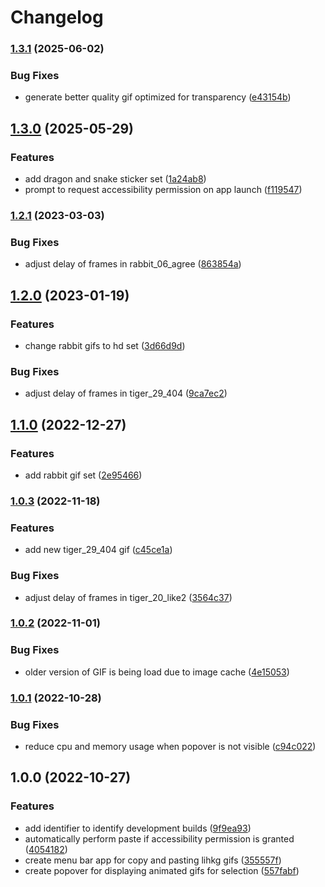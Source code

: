 # Changelog

### [1.3.1](https://github.com/icelam/lihkg-gifs/compare/v1.3.0...v1.3.1) (2025-06-02)


### Bug Fixes

* generate better quality gif optimized for transparency ([e43154b](https://github.com/icelam/lihkg-gifs/commit/e43154b5abbf1e5394a7c42164728646336f6b6b))

## [1.3.0](https://github.com/icelam/lihkg-gifs/compare/v1.2.1...v1.3.0) (2025-05-29)


### Features

* add dragon and snake sticker set ([1a24ab8](https://github.com/icelam/lihkg-gifs/commit/1a24ab8fca0aacc6e19c234d663aa1efc66d3845))
* prompt to request accessibility permission on app launch ([f119547](https://github.com/icelam/lihkg-gifs/commit/f119547f720e9f755d208dc922487a74f32c8116))

### [1.2.1](https://github.com/icelam/lihkg-gifs/compare/v1.2.0...v1.2.1) (2023-03-03)


### Bug Fixes

* adjust delay of frames in rabbit_06_agree ([863854a](https://github.com/icelam/lihkg-gifs/commit/863854a2ed51994649bae8ceb16c8b3fac69aa1b))

## [1.2.0](https://github.com/icelam/lihkg-gifs/compare/v1.1.0...v1.2.0) (2023-01-19)


### Features

* change rabbit gifs to hd set ([3d66d9d](https://github.com/icelam/lihkg-gifs/commit/3d66d9da20d72c5e2d0f9385c68e4aa75737d83b))


### Bug Fixes

* adjust delay of frames in tiger_29_404 ([9ca7ec2](https://github.com/icelam/lihkg-gifs/commit/9ca7ec22e4252d24aebeade11517f6b1cc1d353a))

## [1.1.0](https://github.com/icelam/lihkg-gifs/compare/v1.0.3...v1.1.0) (2022-12-27)


### Features

* add rabbit gif set ([2e95466](https://github.com/icelam/lihkg-gifs/commit/2e95466010256fe7c138ea18af9d2c866a8cacf7))

### [1.0.3](https://github.com/icelam/lihkg-gifs/compare/v1.0.2...v1.0.3) (2022-11-18)


### Features

* add new tiger_29_404 gif ([c45ce1a](https://github.com/icelam/lihkg-gifs/commit/c45ce1a675d6cbfcfe53a00374774344abd74071))


### Bug Fixes

* adjust delay of frames in tiger_20_like2 ([3564c37](https://github.com/icelam/lihkg-gifs/commit/3564c37759df68808ae6727d82f22ff32af270ab))

### [1.0.2](https://github.com/icelam/lihkg-gifs/compare/v1.0.1...v1.0.2) (2022-11-01)


### Bug Fixes

* older version of GIF is being load due to image cache ([4e15053](https://github.com/icelam/lihkg-gifs/commit/4e15053b67f3d8aabb1ea6f4ba1d587674b63772))

### [1.0.1](https://github.com/icelam/lihkg-gifs/compare/v1.0.0...v1.0.1) (2022-10-28)


### Bug Fixes

* reduce cpu and memory usage when popover is not visible ([c94c022](https://github.com/icelam/lihkg-gifs/commit/c94c0221b71c0704840e01b208d4ec337840c727))

## 1.0.0 (2022-10-27)


### Features

* add identifier to identify development builds ([9f9ea93](https://github.com/icelam/lihkg-gifs/commit/9f9ea93564e3644e975ca2b72abce80512572cea))
* automatically perform paste if accessibility permission is granted ([4054182](https://github.com/icelam/lihkg-gifs/commit/40541823ee8ace217ca6ce0f5e65ca0d1d2249d3))
* create menu bar app for copy and pasting lihkg gifs ([355557f](https://github.com/icelam/lihkg-gifs/commit/355557f5ef592b37b12829f7b80ee910fb45df05))
* create popover for displaying animated gifs for selection ([557fabf](https://github.com/icelam/lihkg-gifs/commit/557fabf2add48aa49f89243c669ef3e2f92e0e72))
